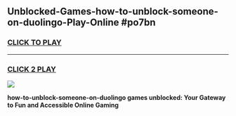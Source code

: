 
## Unblocked-Games-how-to-unblock-someone-on-duolingo-Play-Online #po7bn
<h3>
<a href="https://news.freeplayer.one?title=how-to-unblock-someone-on-duolingo&ref=3">CLICK TO PLAY</a></h3>
<hr>

<h3>
<a href="https://news.freeplayer.one?title=how-to-unblock-someone-on-duolingo&ref=3">CLICK 2 PLAY</a>
  
</h3>

<a href="https://news.freeplayer.one?title=how-to-unblock-someone-on-duolingo&ref=3"><img src="https://clearcache.store/games.png"></a>


**how-to-unblock-someone-on-duolingo games unblocked: Your Gateway to Fun and Accessible Online Gaming**
